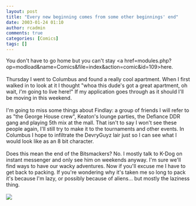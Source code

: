 ```yaml
---
layout: post
title: "Every new beginning comes from some other beginnings' end"
date: 2003-01-24 01:10
author: rcadmin
comments: true
categories: [Comics]
tags: []
---
```

You don't have to go home but you can't stay <a href=modules.php?op=modload&name=Comics&file=index&action=comic&id=109>here.</a>
<br />
<br />
Thursday I went to Columbus and found a really cool apartment. When I first walked in to look at it I thought "whoa this dude's got a great apartment, oh wait, <i>I'm</i> going to live here!" If my application goes through as it should I'll be moving in this weekend. 
<br />
<br />
I'm going to miss some things about Findlay: a group of friends I will refer to as "the George House crew", Keaton's lounge parties, the Defiance DDR gang and playing 5th mix at the mall. That isn't to say I won't see these people again, I'll still try to make it to the tournaments and other events. In Columbus I hope to infiltrate the DevryGuyz lair just so I can see what I would look like as an 8 bit character. 
<br />
<br />
Does this mean the end of the Bitsmackers? No. I mostly talk to K-Dog on instant messenger and only see him on weekends anyway. I'm sure we'll find ways to have our wacky adventures. Now if you'll excuse me I have to get back to packing. If you're wondering why it's taken me so long to pack it's because I'm lazy, or possibly because of aliens... but mostly the laziness thing.<br /><br /><!--more--><img src='http://dl.bitsmack.com/comics/20030124.gif'   />
